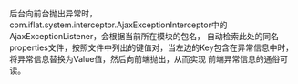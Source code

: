 后台向前台抛出异常时，com.iflat.system.interceptor.AjaxExceptionInterceptor中的AjaxExceptionListener，会根据当前所在模块的包名，
自动检索此处的同名properties文件，按照文件中列出的键值对，当左边的Key包含在异常信息中时，将异常信息替换为Value值，然后向前端抛出，从而实现
前端异常信息的通俗可读。
